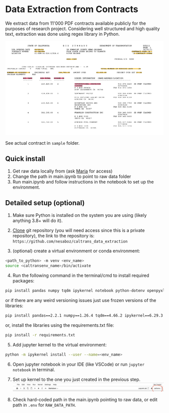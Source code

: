 # Data Extraction from Contracts

We extract data from 11'000 PDF contracts available publicly for the purposes of research project. Considering well structured and high quality text, extraction was done using regex library in Python. 

![sample contract snapshot](sample.png)

See actual contract in `sample` folder. 

## Quick install

1) Get raw data locally from (ask [Maria](mkhrakov@chicagobooth.edu) for access)
2) Change the path in main.ipynb to point to raw data folder
3) Run main.ipynb and follow instructions in the notebook to set up the environment.

## Detailed setup (optional)

1) Make sure Python is installed on the system you are using (likely anything 3.8+ will do it).

2) [Clone](https://docs.github.com/en/repositories/creating-and-managing-repositories/cloning-a-repository) git repository (you will need access since this is a private repository), the link to the repository is:
`https://github.com/nesaboz/caltrans_data_extraction`

3) (optional) create a virtual environment or conda environment:
```bash
<path_to_python> -m venv <env_name>
source <caltransenv_name>/bin/activate
```

4) Run the following command in the terminal/cmd to install required packages:
```bash
pip install pandas numpy tqdm ipykernel notebook python-dotenv openpyxl pytest
```
or if there are any weird versioning issues just use frozen versions of the libraries:
```bash
pip install pandas==2.2.1 numpy==1.26.4 tqdm==4.66.2 ipykernel==6.29.3 notebook==7.1.1 python-dotenv==1.0.1 openpyxl==3.1.2 pytest==8.1.1
```
or, install the libraries using the requirements.txt file:
```bash
pip install -r requirements.txt
```

5) Add jupyter kernel to the virtual environment:
```bash 
python -m ipykernel install --user --name=<env_name>
```

6) Open jupyter notebook in your IDE (like VSCode) or run `jupyter notebook` in terminal.

7) Set up kernel to the one you just created in the previous step.
![](kernel.jpg)

7) Check hard-coded path in the main.ipynb pointing to raw data, or edit path in `.env` for `RAW_DATA_PATH`.